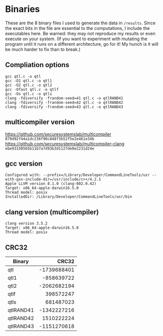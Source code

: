 # Binaries
These are the 8 binary files I used to generate the data in `/results`. Since the exact bits in the file are essential to the computations, I include the executables here. Be warned: they may not reproduce my results or even execute on your system. (If you want to experiment with mutating the program until it runs on a different architecture, go for it! My hunch is it will be much harder to fix than to break.)

## Compliation options
```
gcc qtl.c -o qtl  
gcc -O1 qtl.c -o qtl1  
gcc -O2 qtl.c -o qtl2  
gcc -Ofast qtl.c -o qtlf  
gcc -Os qtl.c -o qtls  
clang -fdiversify -frandom-seed=41 qtl.c -o qtlRAND41  
clang -fdiversify -frandom-seed=42 qtl.c -o qtlRAND42   
clang -fdiversify -frandom-seed=43 qtl.c -o qtlRAND43
```

## multicompiler version
<https://github.com/securesystemslab/multicompiler>  
`879d92f44a1dc236f90c848f3b52f5e2e461e34b`  
<https://github.com/securesystemslab/multicompiler-clang>  
`ebe93150565b11b7a7d93b3d1127de0e2231d24e`

## gcc version
```
Configured with: --prefix=/Library/Developer/CommandLineTools/usr --with-gxx-include-dir=/usr/include/c++/4.2.1
Apple LLVM version 8.1.0 (clang-802.0.42)
Target: x86_64-apple-darwin16.5.0
Thread model: posix
InstalledDir: /Library/Developer/CommandLineTools/usr/bin
```

## clang version (multicompiler)
```
clang version 3.5.2
Target: x86_64-apple-darwin16.5.0
Thread model: posix
```

## CRC32 

Binary  | CRC32
------------- | -------------:
qtl| -1739688401  
qtl1| -858639722  
qtl2| -2062682194  
qtlf| 398572247  
qtls| 681487023  
qtlRAND41| -1342227216  
qtlRAND42| 1510222224  
qtlRAND43| -1151270618 


 